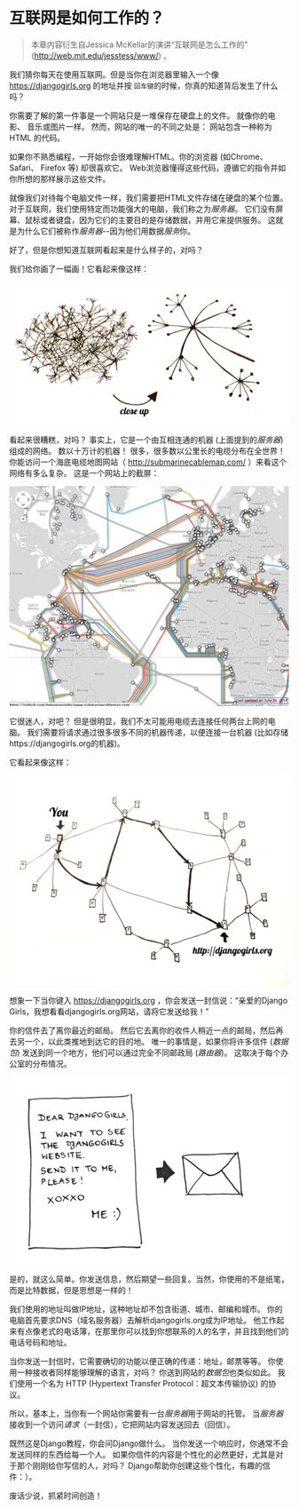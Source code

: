 # 互联网是如何工作的？

> 本章内容衍生自Jessica McKellar的演讲“互联网是怎么工作的” (http://web.mit.edu/jesstess/www/) 。

我们猜你每天在使用互联网。但是当你在浏览器里输入一个像 https://djangogirls.org 的地址并按 `回车键`的时候，你真的知道背后发生了什么吗？

你需要了解的第一件事是一个网站只是一堆保存在硬盘上的文件。 就像你的电影、 音乐或图片一样。 然而，网站的唯一的不同之处是： 网站包含一种称为 HTML 的代码。

如果你不熟悉编程，一开始你会很难理解HTML。你的浏览器 (如Chrome、 Safari、 Firefox 等) 却很喜欢它。 Web浏览器懂得这些代码，遵循它的指令并如你所想的那样展示这些文件。

就像我们对待每个电脑文件一样，我们需要把HTML文件存储在硬盘的某个位置。 对于互联网，我们使用特定而功能强大的电脑，我们称之为*服务器*。 它们没有屏幕、鼠标或者键盘，因为它们的主要目的是存储数据，并用它来提供服务。 这就是为什么它们被称作*服务器*--因为他们用数据*服务*你。

好了，但是你想知道互联网看起来是什么样子的，对吗？

我们给你画了一幅画！它看起来像这样：

![图1.1][1]

 [1]: images/internet_1.png

看起来很糟糕，对吗？ 事实上，它是一个由互相连通的机器 (上面提到的*服务器*) 组成的网络。 数以十万计的机器！ 很多，很多数以公里长的电缆分布在全世界！ 你能访问一个海底电缆地图网站（ http://submarinecablemap.com/ ）来看这个网络有多么复杂。 这是一个网站上的截屏：

![图1.2][2]

 [2]: images/internet_3.png

它很迷人，对吧？ 但是很明显，我们不太可能用电缆去连接任何两台上网的电脑。 我们需要将请求通过很多很多不同的机器传递，以便连接一台机器 (比如存储https://djangogirls.org的机器)。

它看起来像这样：

![图1.3][3]

 [3]: images/internet_2.png

想象一下当你键入 https://djangogirls.org ，你会发送一封信说：“亲爱的Django Girls，我想看看djangogirls.org网站，请将它发送给我！”

你的信件去了离你最近的邮局。 然后它去离你的收件人稍近一点的邮局，然后再去另一个，以此类推地到达它的目的地。 唯一的事情是，如果你将许多信件 (*数据包*) 发送到同一个地方，他们可以通过完全不同邮政局 (*路由器*)。 这取决于每个办公室的分布情况。

![图1.4][4]

 [4]: images/internet_4.png

是的，就这么简单。你发送信息，然后期望一些回复。当然，你使用的不是纸笔，而是比特数据，但是思想是一样的！

我们使用的地址叫做IP地址，这种地址却不包含街道、城市、邮编和城市。 你的电脑首先要求DNS（域名服务器）去解析djangogirls.org成为IP地址。 他工作起来有点像老式的电话簿，在那里你可以找到你想联系的人的名字，并且找到他们的电话号码和地址。

当你发送一封信时，它需要确切的功能以便正确的传递：地址，邮票等等。 你使用一种接收者同样能够理解的语言，对吗？ 你送到网站的*数据包*也类似如此。 我们使用一个名为 HTTP (Hypertext Transfer Protocol：超文本传输协议) 的协议。

所以，基本上，当你有一个网站你需要有一台*服务器*用于网站的托管。 当*服务器*接收到一个访问*请求*（一封信），它把网站内容发送回去（回信）。

既然这是Django教程，你会问Django做什么。 当你发送一个响应时，你通常不会发送同样的东西给每一个人。 如果你信件的内容是个性化的必然更好，尤其是对于那个刚刚给你写信的人，对吗？ Django帮助你创建这些个性化，有趣的信件：）。

废话少说，抓紧时间创造！
